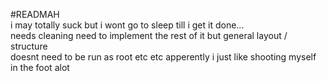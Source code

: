 #READMAH
<br>
i may totally suck but i wont go to sleep till i get it done...<br>
needs cleaning need to implement the rest of it but general layout / structure<br>
doesnt need to be run as root etc etc apperently i just like shooting myself in the foot alot<br>
<br>
